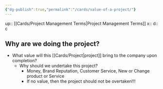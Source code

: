```yaml
---
{"dg-publish":true,"permalink":"/cards/value-of-a-project/"}
---
```


up:: [[Cards/Project Management Terms\|Project Management Terms]] 
x:: 
d:: c

## Why are we doing the project? 

- ﻿﻿What value will this [[Cards/Project\|project]] bring to the company upon completion?  
	- Why should we undertake this project?
		- ﻿﻿Money, Brand Reputation, Customer Service, New or Change product or Service
		- If no value, then the project should not be overtaken!!! 